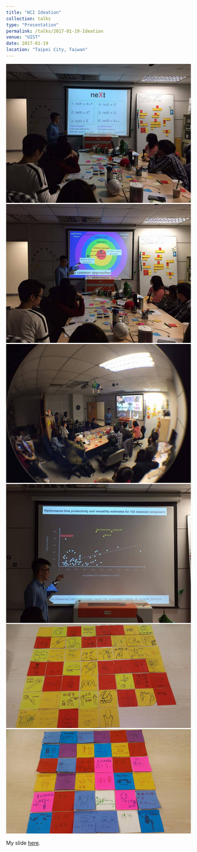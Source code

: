 ```yaml
---
title: "HCI Ideation"
collection: talks
type: "Presentation"
permalink: /talks/2017-01-19-Ideation
venue: "UIST"
date: 2017-01-19
location: "Taipei City, Taiwan"
---
```


<img src='/images/idea1.jpg'>

<img src='/images/idea2.jpg'>

<img src='/images/idea3.jpg'>

<img src='/images/idea4.jpg'>

<img src='/images/idea5.jpg'>

<img src='/images/idea6.jpg'>

My slide [here](https://goo.gl/j8hPZ8).
